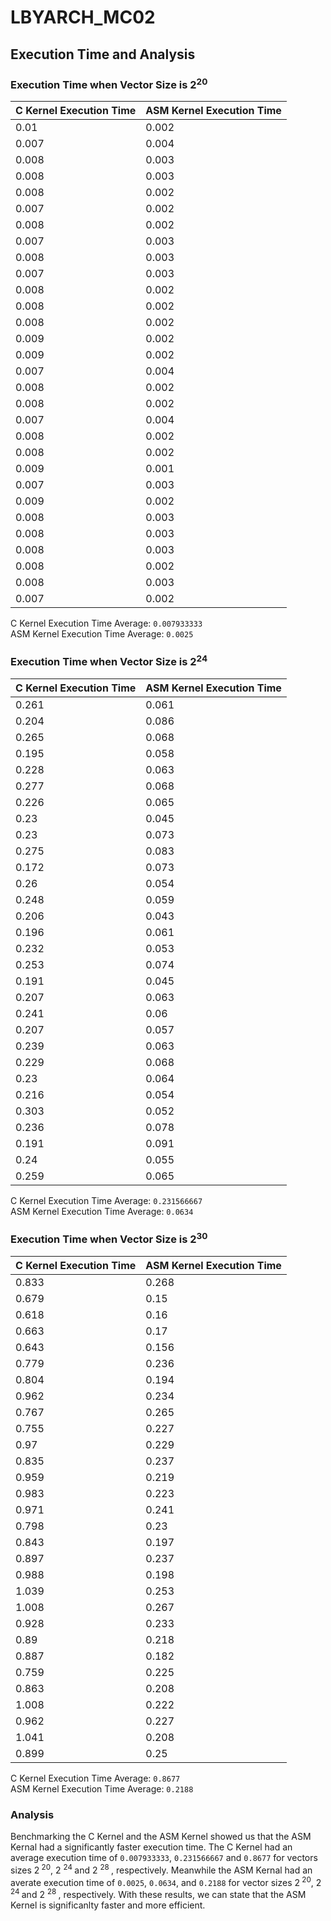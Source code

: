 # LBYARCH_MC02

## Execution Time and Analysis

### Execution Time when Vector Size is 2<sup>20

| C Kernel Execution Time   | ASM Kernel Execution Time |
|:--------------------------|:--------------------------|
|0.01	                    |0.002                      |
|0.007	                    |0.004                      |
|0.008	                    |0.003                      |
|0.008	                    |0.003                      |
|0.008	                    |0.002                      |
|0.007	                    |0.002                      |
|0.008	                    |0.002                      |
|0.007	                    |0.003                      |
|0.008	                    |0.003                      |
|0.007	                    |0.003                      |
|0.008	                    |0.002                      |
|0.008	                    |0.002                      |
|0.008	                    |0.002                      |
|0.009	                    |0.002                      |
|0.009	                    |0.002                      |
|0.007	                    |0.004                      |
|0.008	                    |0.002                      |
|0.008	                    |0.002                      |
|0.007	                    |0.004                      |
|0.008	                    |0.002                      |
|0.008	                    |0.002                      |
|0.009	                    |0.001                      |
|0.007	                    |0.003                      |
|0.009	                    |0.002                      |
|0.008	                    |0.003                      |
|0.008	                    |0.003                      |
|0.008	                    |0.003                      |
|0.008	                    |0.002                      |
|0.008	                    |0.003                      |
|0.007	                    |0.002                      |

C Kernel Execution Time Average: `0.007933333`	<br/>
ASM Kernel Execution Time Average: `0.0025`
  
### Execution Time when Vector Size is 2<sup>24

| C Kernel Execution Time   | ASM Kernel Execution Time |
|:--------------------------|:--------------------------|
|0.261	                    |0.061                      |
|0.204	                    |0.086                      |
|0.265	                    |0.068                      |
|0.195	                    |0.058                      |
|0.228	                    |0.063                      |
|0.277	                    |0.068                      |
|0.226	                    |0.065                      |
|0.23	                    |0.045                      |
|0.23	                    |0.073                      |
|0.275	                    |0.083                      |
|0.172	                    |0.073                      |
|0.26	                    |0.054                      |
|0.248	                    |0.059                      |
|0.206	                    |0.043                      |
|0.196	                    |0.061                      |
|0.232	                    |0.053                      |
|0.253	                    |0.074                      |
|0.191	                    |0.045                      |
|0.207	                    |0.063                      |
|0.241	                    |0.06                       |
|0.207	                    |0.057                      |
|0.239	                    |0.063                      |
|0.229	                    |0.068                      |
|0.23	                    |0.064                      |
|0.216	                    |0.054                      |
|0.303	                    |0.052                      |
|0.236	                    |0.078                      |
|0.191	                    |0.091                      |
|0.24	                    |0.055                      |
|0.259	                    |0.065                      |

C Kernel Execution Time Average: `0.231566667`	 <br/>
ASM Kernel Execution Time Average: `0.0634`

### Execution Time when Vector Size is 2<sup>30

| C Kernel Execution Time   | ASM Kernel Execution Time |
|:--------------------------|:--------------------------|
|0.833  	                |0.268                      |
|0.679  	                |0.15                       |
|0.618  	                |0.16                       |
|0.663  	                |0.17                       |
|0.643  	                |0.156                      |
|0.779  	                |0.236                      |
|0.804  	                |0.194                      |
|0.962  	                |0.234                      |
|0.767  	                |0.265                      |
|0.755  	                |0.227                      |
|0.97   	                |0.229                      |
|0.835  	                |0.237                      |
|0.959  	                |0.219                      |
|0.983  	                |0.223                      |
|0.971  	                |0.241                      |
|0.798  	                |0.23                       |
|0.843  	                |0.197                      |
|0.897  	                |0.237                      |
|0.988  	                |0.198                      |
|1.039  	                |0.253                      |
|1.008  	                |0.267                      |
|0.928  	                |0.233                      |
|0.89   	                |0.218                      |
|0.887  	                |0.182                      |
|0.759  	                |0.225                      |
|0.863  	                |0.208                      |
|1.008  	                |0.222                      |
|0.962  	                |0.227                      |
|1.041  	                |0.208                      |
|0.899  	                |0.25                       |


C Kernel Execution Time Average: `0.8677`<br/>
ASM Kernel Execution Time Average: `0.2188`

### Analysis
Benchmarking the C Kernel and the ASM Kernel showed us that the ASM Kernal had a significantly faster execution time. The C Kernel had an average execution time of `0.007933333`, `0.231566667` and `0.8677` for vectors sizes 2<sup> 20</sup>, 2 <sup> 24 </sup> and 2 <sup> 28 </sup>, respectively. Meanwhile the ASM Kernal had an averate execution time of `0.0025`, `0.0634`, and `0.2188` for vector sizes 2<sup> 20</sup>, 2 <sup> 24 </sup> and 2 <sup> 28 </sup>, respectively. With these results, we can state that the ASM Kernel is significanlty faster and more efficient.